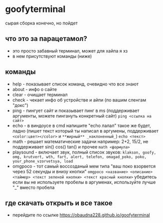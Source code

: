 # goofyterminal
сырая сборка конечно, но пойдет

## что это за парацетамол?
- это просто забавный терминал, может для хайпа я хз
- в нем присутствуют команды (ниже)
## команды
- help - показывает список команд, очевидно что все знают
- about - инфо о сайте
- clear - очищает терминал
- check - чекает инфо об устройстве и айпи (по вашим сленгам "докс")
- ping - пингует сайт и показывает пинг в ms (поддерживает аргументы, можете пингануть конкретный сайт) `ping <ссылка на сайт>`
- echo - в виндоусе в cmd напишите "echo лалал" такое же будет, ладно (пишет текст который ты написал в аргумены, поддерживает `<color:цвет></color>` и `**жирный** _наклоненный_`) `echo <текст>`
- math - решает математические задачи например: 2+2, 15/2, не поддерживает sin() cos() tan() и прочее `math <формула>`
- playsound - включает звук, полный список звуков: `klakson, goofy, omg, krutvert, wth, fart, alert, telefon, omagad_poko, poko, your_phone_vzorvetsya, load`
- omgpoco - тот самый воссозданый мем типа "ваш поко взорвется через 52 секунды и внизу кнопки" `omgpoco <название> <описание> <таймер> <текст зеленой кнопки> <текст красный кнопки>` убедитесь если вы не используете пробелы в аргуменах, используйте лучше "_" вместо пробела

## где скачать открыть и все такое
- перейдите по ссылке https://obaudna228.github.io/goofyterminal

